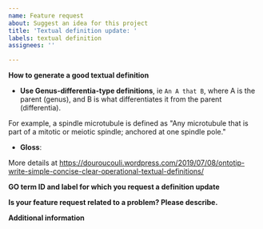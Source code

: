 ```yaml
---
name: Feature request
about: Suggest an idea for this project
title: 'Textual definition update: '
labels: textual definition
assignees: ''

---
```


**How to generate a good textual definition**
* **Use Genus-differentia-type definitions**, ie `An A that B`, where A is the parent (genus), and B is what differentiates it from the parent (differentia).

For example, a spindle microtubule is defined as "Any microtubule that is part of a mitotic or meiotic spindle; anchored at one spindle pole." 

* **Gloss**: 

More details at https://douroucouli.wordpress.com/2019/07/08/ontotip-write-simple-concise-clear-operational-textual-definitions/

**GO term ID and label for which you request a definition update**

**Is your feature request related to a problem? Please describe.**

**Additional information**
